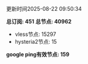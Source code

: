 更新时间2025-08-22 09:50:34

**总订阅: 451**
**总节点: 40962**
- vless节点: 15297
- hysteria2节点: 15

**google ping有效节点: 159**
